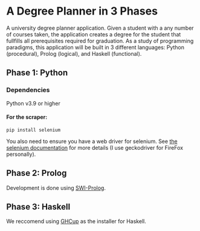 # A Degree Planner in 3 Phases
A university degree planner application. Given a student with a any number of courses taken, the application creates a degree for the student that fullfills all prerequisites required for graduation. As a study of programming paradigms, this application will be built in 3 different languages: Python (procedural), Prolog (logical), and Haskell (functional). 

## Phase 1: Python
### Dependencies
Python v3.9 or higher  
#### For the scraper:
`pip install selenium`  

You also need to ensure you have a web driver for selenium. See [the selenium documentation](https://selenium-python.readthedocs.io/installation.html#drivers) for more details (I use geckodriver for FireFox personally).

## Phase 2: Prolog
Development is done using [SWI-Prolog](https://www.swi-prolog.org/Download.html).

## Phase 3: Haskell
We reccomend using [GHCup](https://www.haskell.org/ghcup/) as the installer for Haskell.
